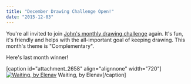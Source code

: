 ```yaml
---
title: "December Drawing Challenge Open!"
date: "2015-12-03"
---
```


You're all invited to join [John's monthly drawing challenge](https://forum.kde.org/viewtopic.php?f=277&t=129626&p=346656#p346656) again. It's fun, it's friendly and helps with the all-important goal of keeping drawing. This month's theme is "Complementary".

Here's last month winner!

\[caption id="attachment\_2658" align="alignnone" width="720"\][![Waiting, by Elenav](../images/waiting1_by_relenette-d9fj2sx.png)](https://krita.org/wp-content/uploads/2015/12/waiting1_by_relenette-d9fj2sx.png) Waiting, by Elenav\[/caption\]
